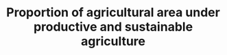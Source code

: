 ---
actual_indicator_available: null
actual_indicator_available_description: null
comments_and_limitations: null
data_non_statistical: true
date_metadata_updated: null
date_of_national_source_publication: null
disaggregation_categories: null
disaggregation_geography: null
goal_meta_link: http://unstats.un.org/sdgs/files/metadata-compilation/Metadata-Goal-2.pdf
goal_meta_link_page: 10
graph: null
graph_status_notes: unk
graph_title: Proportion of agricultural area under productive and sustainable agriculture
graph_type: null
graph_type_description: null
has_metadata: true
indicator: 2.4.1
indicator_definition: 'The denominator, agricultural area, is a well-known and established
  indicator that are collected by statistical bodies in countries and compiled internationally
  via a questionnaire by FAO. These data are available in FAO''s database FAOSTAT.
  The numerator captures the three dimensions of sustainable production: environmental,
  economic and social. The measurement instrument '' farm surveys '' will give countries
  the flexibility to identify issues related to sustainability that are most relevant
  to priorities/challenges within these three dimensions. Land under productive and
  sustainable agriculture will be those farms that satisfy indicators selected across
  all three dimension'
indicator_name: Proportion of agricultural area under productive and sustainable agriculture
indicator_sort_order: 02-04-01
indicator_variable: null
international_and_national_references: null
layout: indicator
method_of_computation: 'The indicator is defined by the following formula: Percent
  of land under productive and sustainable agriculture Area under productive and sustainable
  agriculture divided by Agricultural area Where Agricultural area = arable land +
  permanent crops + permanent meadows and pastures'
periodicity: null
permalink: /2-4-1/
published: false
rationale_interpretation: "There has been considerable discussion over the past thirty\
  \ years on how to define \"sustainable agriculture.\" Sustainability was often understood\
  \ mainly in its environmental dimension. Yet, it is well established that sustainability\
  \ needs to be considered in terms of its social, environmental and economic dimensions.\
  \ The indicator has been operationalized in order to capture its multidimensional\
  \ nature.\n The main points on which the indicator is based are as follows:\n \t\
  Maintain the natural resource base in order to ensure sufficient productivity for\
  \ the foreseeable future\n \tEnsure the generation of a level of income which is\
  \ sufficient to keep the livelihood of the entire family steadily above the poverty\
  \ line, and in accordance with the development objectives of the country.\n \tProvide\
  \ access to safety nets, ensure flexibility in front of market and natural shocks\
  \ and ensure clear ownership and tenure rights, with no discrimination on gender\
  \ basis.\n Challenges to sustainable agriculture vary within and across countries,\
  \ and by region and are affected by socio-economic and bio-physical conditions.\
  \ By defining sustainability across its three dimensions, countries can select those\
  \ metrics within their measurement instrument that best capture the priorities most\
  \ relevant to them.\n A set of possible metrics for each sustainability dimension\
  \ will be established in order to ensure relevance across the whole range of possible\
  \ socio-economic and bio-physical conditions. Farm surveys will be designed on the\
  \ basis of a limited set of these measurements, established at national level in\
  \ order to cover the most relevant aspects of these three dimensions of sustainability.\
  \ Each surveyed farm will be assessed against targets for each of these measurements,\
  \ decided at national level. Farms or areas that satisfy the targets in the three\
  \ dimensions would be considered as sustainable; otherwise no. Progress would be\
  \ measured against a benchmark, which would show trends over time."
reporting_status: notstarted
scheduled_update_by_SDG_team: null
scheduled_update_by_national_source: null
sdg_goal: 2
source_active_1: true
source_agency_staff_email_1: null
source_agency_staff_name_1: null
source_agency_survey_dataset_1: null
source_notes_1: null
source_title_1: null
source_url_1: null
target: By 2030, ensure sustainable food production systems and implement resilient
  agricultural practices that increase productivity and production, that help maintain
  ecosystems, that strengthen capacity for adaptation to climate change, extreme weather,
  drought, flooding and other disasters and that progressively improve land and soil
  quality.
target_id: '2.4'
time_period: null
title: Proportion of agricultural area under productive and sustainable agriculture
un_custodial_agency: FAO
un_designated_tier: '3'
unit_of_measure: null
variable_description: null
variable_notes: null
---